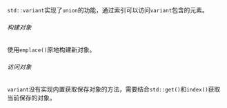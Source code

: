 `std::variant`实现了`union`的功能，通过索引可以访问`variant`包含的元素。

###### 构建对象

使用`emplace()`原地构建新对象。

###### 访问对象

`variant`没有实现内置获取保存对象的方法，需要结合`std::get()`和`index()`获取当前保存的对象。